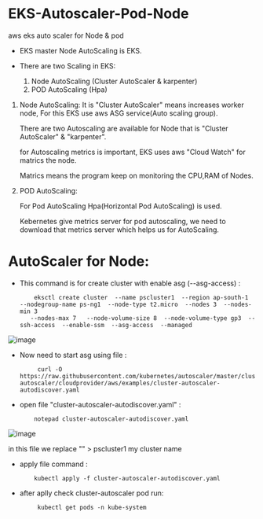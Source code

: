 # EKS-Autoscaler-Pod-Node
aws eks auto scaler for Node &amp; pod

- EKS master Node AutoScaling is EKS. 

- There are two Scaling in EKS: 
  1. Node AutoScaling (Cluster AutoScaler & karpenter)
  2. POD AutoScaling (Hpa)

 1. Node AutoScaling:
    It is "Cluster AutoScaler" means increases worker node, For this EKS use aws ASG service(Auto scaling group).

    There are two Autoscaling are available for Node that is "Cluster AutoScaler" & "karpenter".

    for Autoscaling metrics is important, EKS uses aws "Cloud Watch" for matrics the node.

    Matrics means the program keep on monitoring the CPU,RAM of Nodes. 

2. POD AutoScaling:

   For Pod AutoScaling Hpa(Horizontal Pod AutoScaling) is used.

   Kebernetes give metrics server for pod autoscaling, we need to download that metrics server which helps us for AutoScaling.
   


# AutoScaler for Node:

- This command is for create cluster with enable asg (--asg-access) : 

          eksctl create cluster  --name pscluster1  --region ap-south-1  --nodegroup-name ps-ng1  --node-type t2.micro  --nodes 3  --nodes-min 3 
         --nodes-max 7   --node-volume-size 8  --node-volume-type gp3  --ssh-access  --enable-ssm  --asg-access  --managed

![image](https://github.com/user-attachments/assets/f58bac64-f176-41fa-a615-163758d6362a)


- Now need to start asg using file :

           curl -O https://raw.githubusercontent.com/kubernetes/autoscaler/master/cluster-autoscaler/cloudprovider/aws/examples/cluster-autoscaler-autodiscover.yaml


- open file "cluster-autoscaler-autodiscover.yaml" :

          notepad cluster-autoscaler-autodiscover.yaml

![image](https://github.com/user-attachments/assets/d4bf2eb5-3fa9-44b5-9d7e-01b36d0be2bb)

in this file we replace "<YOUR CLUSTER NAME >"  > pscluster1 my cluster name



- apply file command :

          kubectl apply -f cluster-autoscaler-autodiscover.yaml

- after aplly check cluster-autoscaler pod run:

           kubectl get pods -n kube-system
          



